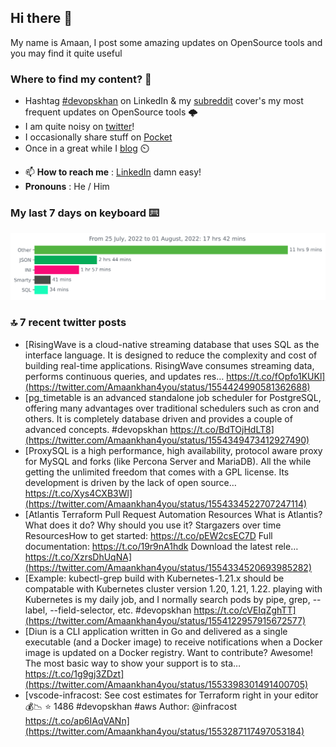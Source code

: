 <!--- [![Hits](https://hits.seeyoufarm.com/api/count/incr/badge.svg?url=https%3A%2F%2Fgithub.com%2Fakhan4u%2Fhit-counter&count_bg=%2379C83D&title_bg=%23555555&icon=&icon_color=%23E7E7E7&title=visits&edge_flat=false)](https://hits.seeyoufarm.com) --->

## Hi there 👋

My name is Amaan, I post some amazing updates on OpenSource tools and you may find it quite useful

### Where to find my content? 🤔

* Hashtag [#devopskhan](https://www.linkedin.com/feed/hashtag/devopskhan/) on LinkedIn & my [subreddit](https://www.reddit.com/r/devopskhan/) cover's my most frequent updates on OpenSource tools 🌩️
* I am quite noisy on [twitter](https://twitter.com/Amaankhan4you)!
* I occasionally share stuff on [Pocket](https://getpocket.com/@ej6g8d1dp2829A16a9Tf5d4T6bAMp3d8791rejDe86yem3bm4e14ex4fT4dluk29)
* Once in a great while I [blog](https://linuxparrot.com/) ⏲️


- 📫 **How to reach me** : [LinkedIn](https://www.linkedin.com/in/amaan-khan-linux-ninja) damn easy!
- **Pronouns** : He / Him

### My last 7 days on keyboard ⌨️

<img src="https://github.com/akhan4u/akhan4u/blob/main/images/stat.svg" alt="Amaan's Wakatime Activity!"/>

### 🔝 7 recent twitter posts
<!-- DEVDOJO:START -->
- [RisingWave is a cloud-native streaming database that uses SQL as the interface language. It is designed to reduce the complexity and cost of building real-time applications. RisingWave consumes streaming data, performs continuous queries, and updates res… https://t.co/fOpfo1KUKl](https://twitter.com/Amaankhan4you/status/1554424990581362688)
- [pg_timetable is an advanced standalone job scheduler for PostgreSQL, offering many advantages over traditional schedulers such as cron and others. It is completely database driven and provides a couple of advanced concepts. #devopskhan https://t.co/BdTOjHdLT8](https://twitter.com/Amaankhan4you/status/1554349473412927490)
- [ProxySQL is a high performance, high availability, protocol aware proxy for MySQL and forks &lpar;like Percona Server and MariaDB&rpar;. All the while getting the unlimited freedom that comes with a GPL license. Its development is driven by the lack of open source… https://t.co/Xys4CXB3Wl](https://twitter.com/Amaankhan4you/status/1554334522707247114)
- [Atlantis Terraform Pull Request Automation Resources What is Atlantis? What does it do? Why should you use it? Stargazers over time ResourcesHow to get started: https://t.co/pEW2csEC7D Full documentation: https://t.co/19r9nA1hdk Download the latest rele… https://t.co/XzrsDhUqNA](https://twitter.com/Amaankhan4you/status/1554334520693985282)
- [Example: kubectl-grep build with Kubernetes-1.21.x should be compatable with Kubernetes cluster version 1.20, 1.21, 1.22. playing with Kubernetes is my daily job, and I normally search pods by pipe, grep, --label, --field-selector, etc. #devopskhan https://t.co/cVEIqZghTT](https://twitter.com/Amaankhan4you/status/1554122957915672577)
- [Diun is a CLI application written in Go and delivered as a single executable &lpar;and a Docker image&rpar; to receive notifications when a Docker image is updated on a Docker registry. Want to contribute? Awesome! The most basic way to show your support is to sta… https://t.co/1g9gj3ZDzt](https://twitter.com/Amaankhan4you/status/1553398301491400705)
- [vscode-infracost: See cost estimates for Terraform right in your editor💰📉
⭐️ 1486
#devopskhan #aws
Author: @infracost
https://t.co/ap6IAqVANn](https://twitter.com/Amaankhan4you/status/1553287117497053184)
<!-- DEVDOJO:END -->

<!-- ![Amaan's GitHub stats](https://github-readme-stats.vercel.app/api?username=akhan4u&count_private=true&show_icons=true&hide=contribs) -->
